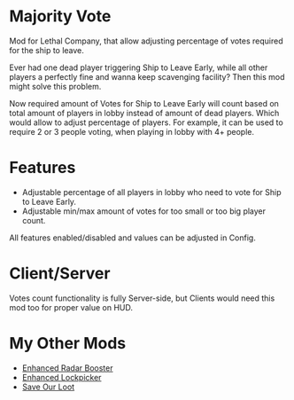 # Majority Vote
Mod for Lethal Company, that allow adjusting percentage of votes required for the ship to leave.

Ever had one dead player triggering Ship to Leave Early, while all other players a perfectly fine and wanna keep scavenging facility? Then this mod might solve this problem.

Now required amount of Votes for Ship to Leave Early will count based on total amount of players in lobby instead of amount of dead players. Which would allow to adjust percentage of players. For example, it can be used to require 2 or 3 people voting, when playing in lobby with 4+ people.
# Features
- Adjustable percentage of all players in lobby who need to vote for Ship to Leave Early.
- Adjustable min/max amount of votes for too small or too big player count.

All features enabled/disabled and values can be adjusted in Config.
# Client/Server
Votes count functionality is fully Server-side, but Clients would need this mod too for proper value on HUD.
# My Other Mods
* [Enhanced Radar Booster](https://thunderstore.io/c/lethal-company/p/MrHydralisk/EnhancedRadarBooster/)
* [Enhanced Lockpicker](https://thunderstore.io/c/lethal-company/p/MrHydralisk/EnhancedLockpicker/)
* [Save Our Loot](https://thunderstore.io/c/lethal-company/p/MrHydralisk/SaveOurLoot/)